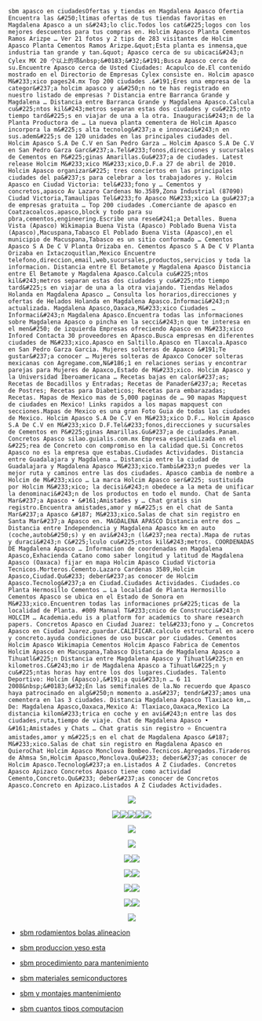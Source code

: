 
```
sbm apasco en ciudadesOfertas y tiendas en Magdalena Apasco Ofertia Encuentra las &#250;ltimas ofertas de tus tiendas favoritas en Magdalena Apasco a un s&#243;lo clic.Todos los cat&#225;logos con los mejores descuentos para tus compras en. Holcim Apasco Planta Cementos Ramos Arizpe … Ver 21 fotos y 2 tips de 283 visitantes de Holcim Apasco Planta Cementos Ramos Arizpe.&quot;Esta planta es inmensa,que industria tan grande y tan.&quot; Apasco cerca de su ubicaci&#243;n Cylex MX 20 个以上的项&nbsp;&#0183;&#32;&#191;Busca Apasco cerca de su.Encuentre Apasco cerca de Usted Ciudades: Acapulco de.El contenido mostrado en el Directorio de Empresas Cylex consiste en. Holcim apasco M&#233;xico pages24.mx Top 200 ciudades .&#191;Eres una empresa de la categor&#237;a holcim apasco y a&#250;n no te has registrado en nuestro listado de empresas ? Distancia entre Barranca Grande y Magdalena … Distancia entre Barranca Grande y Magdalena Apasco.Calcula cu&#225;ntos kil&#243;metros separan estas dos ciudades y cu&#225;nto tiempo tard&#225;s en viajar de una a la otra. Inauguraci&#243;n de la Planta Productora de … La nueva planta cementera de Holcim Apasco incorpora la m&#225;s alta tecnolog&#237;a e innovaci&#243;n en sus.adem&#225;s de 120 unidades en las principales ciudades del. Holcim Apasco S.A De C.V en San Pedro Garza … Holcim Apasco S.A De C.V en San Pedro Garza Garc&#237;a.Tel&#233;fonos,direcciones y sucursales de Cementos en P&#225;ginas Amarillas.Gu&#237;a de ciudades. Latest release Holcim M&#233;xico M&#233;xico,D.F.a 27 de abril de 2010. Holcim Apasco organizar&#225; tres conciertos en las principales ciudades del pa&#237;s para celebrar a los trabajadores y. Holcim Apasco en Ciudad Victoria: tel&#233;fono y … Cementos y concretos,apasco Av Lazaro Cardenas No.3589,Zona Industrial (87090) Ciudad Victoria,Tamaulipas Tel&#233;fo Apasco M&#233;xico La gu&#237;a de empresas gratuita … Top 200 ciudades .Comerciante de apasco en Coatzacoalcos.apasco,block y todo para su pbra,cementos,engineering.Escribe una rese&#241;a Detalles. Buena Vista (Apasco) Wikimapia Buena Vista (Apasco) Poblado Buena Vista (Apasco),Macuspana,Tabasco El Poblado Buena Vista (Apasco),en el municipio de Macuspana,Tabasco es un sitio conformado … Cementos Apasco S A De C V Planta Orizaba en. Cementos Apasco S A De C V Planta Orizaba en Ixtaczoquitlan,Mexico Encuentre telefono,direccion,email,web,sucursales,productos,servicios y toda la informacion. Distancia entre El Betamote y Magdalena Apasco Distancia entre El Betamote y Magdalena Apasco.Calcula cu&#225;ntos kil&#243;metros separan estas dos ciudades y cu&#225;nto tiempo tard&#225;s en viajar de una a la otra viajando. Tiendas Helados Holanda en Magdalena Apasco … Consulta los horarios,direcciones y ofertas de Helados Holanda en Magdalena Apasco.Informaci&#243;n actualizada. Magdalena Apasco,Oaxaca,M&#233;xico Ciudades … Informaci&#243;n Magdalena Apasco.Encuentra todas las informaciones sobre Magdalena Apasco o pincha en la secci&#243;n que te interesa en el men&#250; de izquierda Empresas ofreciendo Apasco en M&#233;xico Infored Contacta 30 proveedores en Apasco.Busca empresas en diferentes ciudades de M&#233;xico.Apasco en Saltillo.Apasco en Tlaxcala.Apasco en San Pedro Garza Garcia. Mujeres solteras de Apaxco &#191;Te gustar&#237;a conocer … Mujeres solteras de Apaxco Conocer solteras mexicanas con Agregame.com,N&#186;1 en relaciones serias y encontrar parejas para Mujeres de Apaxco,Estado de M&#233;xico. Holcim Apasco y la Universidad Iberoamericana … Recetas bajas en calor&#237;as; Recetas de Bocadillos y Entradas; Recetas de Panader&#237;a; Recetas de Postres; Recetas para Diabeticos; Recetas para embarazadas; Recetas. Mapas de Mexico mas de 5,000 paginas de … 90 mapas Mapquest de ciudades en Mexico! Links rapidos a los mapas mapquest con secciones.Mapas de Mexico es una gran Foto Guia de todas las ciudades de Mexico. Holcim Apasco S.A De C.V en M&#233;xico D.F.… Holcim Apasco S.A De C.V en M&#233;xico D.F.Tel&#233;fonos,direcciones y sucursales de Cementos en P&#225;ginas Amarillas.Gu&#237;a de ciudades.Panam. Concretos Apasco silao.guialis.com.mx Empresa especializada en el &#225;rea de Concreto con compromiso en la calidad que.Si Concretos Apasco no es la empresa que estabas.Ciudades Actividades. Distancia entre Guadalajara y Magdalena … Distancia entre la ciudad de Guadalajara y Magdalena Apasco M&#233;xico.Tambi&#233;n puedes ver la mejor ruta y caminos entre las dos ciudades. Apasco cambia de nombre a Holcim de M&#233;xico … La marca Holcim Apasco ser&#225; sustituida por Holcim M&#233;xico; la decisi&#243;n obedece a la meta de unificar la denominaci&#243;n de los productos en todo el mundo. Chat de Santa Mar&#237;a Apasco • &#161;Amistades y … Chat gratis sin registro.Encuentra amistades,amor y m&#225;s en el chat de Santa Mar&#237;a Apasco &#187; M&#233;xico.Salas de chat sin registro en Santa Mar&#237;a Apasco en. MAGDALENA APASCO Distancia entre dos … Distancia entre Independencia y Magdalena Apasco km en auto (coche,autob&#250;s) y en avi&#243;n (l&#237;nea recta).Mapa de rutas y duraci&#243;n C&#225;lculo cu&#225;ntos kil&#243;metros. COORDENADAS DE Magdalena Apasco … Informacion de coordenadas en Magdalena Apasco,Exhacienda Catano como saber longitud y latitud de Magdalena Apasco (Oaxaca) fijar en mapa Holcim Apasco Ciudad Victoria Tecnicos.Morteros.Cemento.Lazaro Cardenas 3589,Holcim Apasco,Ciudad.Qu&#233; deber&#237;as conocer de Holcim Apasco.Tecnolog&#237;a en Ciudad.Ciudades Actividades. Ciudades.co Planta Hermosillo Cementos … La localidad de Planta Hermosillo Cementos Apasco se ubica en el Estado de Sonora en M&#233;xico.Encuentren todas las informaciones pr&#225;ticas de la localidad de Planta. #009 Manual T&#233;cnico de Construcci&#243;n HOLCIM … Academia.edu is a platform for academics to share research papers. Concretos Apasco en Ciudad Juarez: tel&#233;fono y … Concretos Apasco en Ciudad Juarez.guardar.CALIFICAR.calculo estructural en acero y concreto.ayuda condiciones de uso buscar por ciudades. Cementos Holcim Apasco Wikimapia Cementos Holcim Apasco Fabrica de Cementos Holcim Apasco en Macuspana,Tabasco Distancia de Magdalena Apasco a Tihuatl&#225;n Distancia entre Magdalena Apasco y Tihuatl&#225;n en kilometros.C&#243;mo ir de Magdalena Apasco a Tihuatl&#225;n y cu&#225;ntas horas hay entre los dos lugares.Ciudades. Talento Deportivo: Holcim (Apasco),&#191;a qui&#233;n … 6 11 2008&nbsp;&#0183;&#32;En las semifinales de la.No recuerdo que Apasco haya patrocinado en alg&#250;n momento a.as&#237; tendr&#237;amos una cementera en las 3 ciudades. Distancia Magdalena Apasco Tlaxiaco km,… De: Magdalena Apasco,Oaxaca,Mexico A: Tlaxiaco,Oaxaca,Mexico La distancia kilom&#233;trica en coche y en avi&#243;n entre las dos ciudades,ruta,tiempo de viaje. Chat de Magdalena Apasco • &#161;Amistades y Chats … Chat gratis sin registro ⭐ Encuentra amistades,amor y m&#225;s en el chat de Magdalena Apasco &#187; M&#233;xico.Salas de chat sin registro en Magdalena Apasco en QuieroChat Holcim Apasco Monclova Bombeo.Tecnicos.Agregados.Tiraderos de Ahmsa Sn,Holcim Apasco,Monclova.Qu&#233; deber&#237;as conocer de Holcim Apasco.Tecnolog&#237;a en.Listados A Z Ciudades. Concretos Apasco Apizaco Concretos Apasco tiene como actividad Cemento,Concreto.Qu&#233; deber&#237;as conocer de Concretos Apasco.Concreto en Apizaco.Listados A Z Ciudades Actividades. 
```

<div align="center">

<a href="https://es-crusher.shibang-china.com/github&k=sbm+apasco+en+ciudades"><img src="https://static.shibang-china.com/es/crusher/logo.jpg"></a>

<a href="https://es-crusher.shibang-china.com/github&k=sbm+apasco+en+ciudades"><img src="https://static.shibang-china.com/es/crusher/index.jpg"></a><a href="https://es-crusher.shibang-china.com/material.htmlgithub&k=sbm+apasco+en+ciudades"><img src="https://static.shibang-china.com/es/crusher/material.jpg"></a><a href="https://es-crusher.shibang-china.com/application.htmlgithub&k=sbm+apasco+en+ciudades"><img src="https://static.shibang-china.com/es/crusher/application.jpg"></a><a href="https://es-crusher.shibang-china.com/aboutus.htmlgithub&k=sbm+apasco+en+ciudades"><img src="https://static.shibang-china.com/es/crusher/aboutus.jpg"></a><a href="https://es-crusher.shibang-china.com/contact.htmlgithub&k=sbm+apasco+en+ciudades"><img src="https://static.shibang-china.com/es/crusher/contact.jpg"></a>

<a href="https://es-crusher.shibang-china.com/github&k=sbm+apasco+en+ciudades"><img src="https://static.shibang-china.com/es/crusher/banner.jpg"></a>

<a href="https://swt.shibang-china.com/github&k=sbm+apasco+en+ciudades"><img src="https://static.shibang-china.com/es/crusher/text.jpg"></a>

<a href="https://swt.shibang-china.com/github&k=sbm+apasco+en+ciudades"><img src="https://static.shibang-china.com/es/crusher/chat.jpg"></a><a href="https://es-crusher.shibang-china.com/contact.htmlgithub&k=sbm+apasco+en+ciudades"><img src="https://static.shibang-china.com/es/crusher/message.jpg"></a>

<a href="https://es-crusher.shibang-china.com/products/pe.htmlgithub&k=sbm+apasco+en+ciudades"><img src="https://static.shibang-china.com/es/crusher/pe.jpg"></a><a href="https://es-crusher.shibang-china.com/products/pf.htmlgithub&k=sbm+apasco+en+ciudades"><img src="https://static.shibang-china.com/es/crusher/pf.jpg"></a>

<a href="https://es-crusher.shibang-china.com/products/hpt.htmlgithub&k=sbm+apasco+en+ciudades"><img src="https://static.shibang-china.com/es/crusher/hpt.jpg"></a><a href="https://es-crusher.shibang-china.com/products/vsi.htmlgithub&k=sbm+apasco+en+ciudades"><img src="https://static.shibang-china.com/es/crusher/vsi.jpg"></a>

<a href="https://es-crusher.shibang-china.com/products/klv.htmlgithub&k=sbm+apasco+en+ciudades"><img src="https://static.shibang-china.com/es/crusher/klv.jpg"></a><a href="https://es-crusher.shibang-china.com/products/portable.htmlgithub&k=sbm+apasco+en+ciudades"><img src="https://static.shibang-china.com/es/crusher/portable.jpg"></a>

<a href="https://swt.shibang-china.com/github&k=sbm+apasco+en+ciudades"><img src="https://static.shibang-china.com/es/crusher/case.jpg"></a>

</div>


* [sbm rodamientos bolas alineacion](sbm%20rodamientos%20bolas%20alineacion.md)

* [sbm produccion yeso esta](sbm%20produccion%20yeso%20esta.md)

* [sbm procedimiento para mantenimiento](sbm%20procedimiento%20para%20mantenimiento.md)

* [sbm materiales semiconductores](sbm%20materiales%20semiconductores.md)

* [sbm y montajes mantenimiento](sbm%20y%20montajes%20mantenimiento.md)

* [sbm cuantos tipos computacion](sbm%20cuantos%20tipos%20computacion.md)